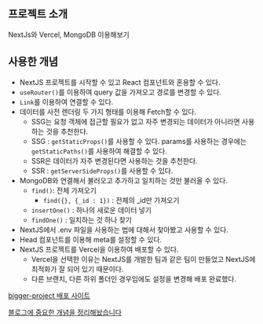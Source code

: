## 프로젝트 소개

NextJs와 Vercel, MongoDB 이용해보기

## 사용한 개념

- NextJS 프로젝트를 시작할 수 있고 React 컴포넌트와 혼용할 수 있다.
- `useRouter()`를 이용하여 query 값을 가져오고 경로를 변경할 수 있다.
- `Link`를 이용하여 연결할 수 있다.
- 데이터를 사전 렌더링 두 가지 형태를 이용해 Fetch할 수 있다.
  - SSG는 요청 객체에 접근할 필요가 없고 자주 변경되는 데이터가 아니라면 사용하는 것을 추천한다.
  - SSG : `getStaticProps()`를 사용할 수 있다. params를 사용하는 경우에는 `getStaticPaths()`를 사용하여 해결할 수 있다.
  - SSR은 데이터가 자주 변경된다면 사용하는 것을 추천한다.
  - SSR : `getServerSideProps()`를 사용할 수 있다.
- MongoDB와 연결해서 불러오고 추가하고 일치하는 것만 불러올 수 있다.
  - `find()`: 전체 가져오기
    - `find({}, {_id : 1})` : 전체의 \_id만 가져오기
  - `insertOne()` : 하나의 새로운 데이터 넣기
  - `findOne()` : 일치하는 것 하나 찾기
- NextJS에서 .env 파일을 사용하는 법에 대해서 찾아봤고 사용할 수 있다.
- Head 컴포넌트를 이용해 meta를 설정할 수 있다.
- NextJS 프로젝트를 Vercel을 이용하여 배포할 수 있다.
  - Vercel을 선택한 이유는 NextJS를 개발한 팀과 같은 팀이 만들었고 NextJS에 최적화가 잘 되어 있기 때문이다.
  - 다른 브랜치, 다른 하위 폴더인 경우임에도 설정을 변경해 배포 완료했다.

[bigger-project 배포 사이트](https://react-practice-projects-o2cc9xuur-jhan117.vercel.app/)

[블로그에 중요한 개념을 정리해놨습니다](https://jhan117.github.io/react/react-learn/)
